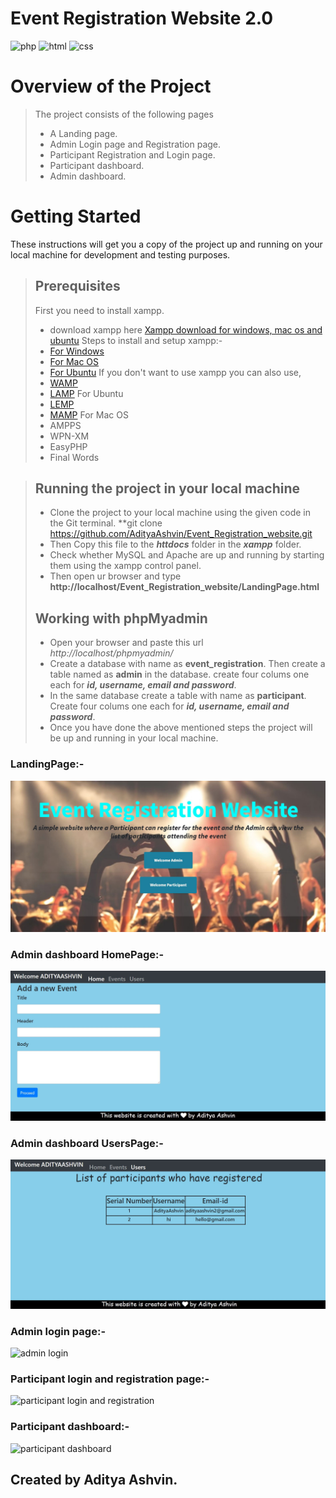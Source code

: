 # Event Registration Website 2.0
![php](https://img.shields.io/badge/Made%20with-Php-purple?style=for-the-badge&logo=php)
![html](https://img.shields.io/badge/Made%20with-HTML-orange?style=for-the-badge&logo=html)
![css](https://img.shields.io/badge/Made%20with-CSS-blue?style=for-the-badge&logo=css)
# Overview of the Project
> The project consists of the following pages
>- A Landing page.
>- Admin Login page and Registration page.
>- Participant Registration and Login page.
>- Participant dashboard.
>- Admin dashboard.
# Getting Started
These instructions will get you a copy of the project up and running on your local machine for development and testing purposes.
> ## Prerequisites
> First you need to install xampp.
>- download xampp here [Xampp download for windows, mac os and ubuntu](https://www.apachefriends.org/download.html)
> Steps to install and setup xampp:-
>- [For Windows](https://pureinfotech.com/install-xampp-windows-10/)
>- [For Mac OS](https://www.webucator.com/how-to/how-install-start-test-xampp-on-mac-osx.cfm)
>- [For Ubuntu](https://vitux.com/how-to-install-xampp-on-your-ubuntu-18-04-lts-system/)
> If you don't want to use xampp you can also use, 
>- [WAMP](https://www.instructables.com/id/Installing-WAMP-Server/) 
>- [LAMP](https://medium.com/better-programming/how-to-install-lamp-stack-on-ubuntu-db77ac018116) For Ubuntu
>- [LEMP](https://www.google.com/amp/s/websiteforstudents.com/how-to-install-lemp-on-ubuntu-16-04-18-04-18-10/amp/) 
>- [MAMP](https://documentation.mamp.info/en/MAMP-Mac/Installation/) For Mac OS
>- AMPPS
>- WPN-XM
>- EasyPHP
>- Final Words

> ## Running the project in your local machine
>- Clone the project to your local machine using the given code in the Git terminal.
> **git clone https://github.com/AdityaAshvin/Event_Registration_website.git
>- Then Copy this file to the ***httdocs*** folder in the ***xampp*** folder.
>- Check whether MySQL and Apache are up and running by starting them using the xampp control panel.
>- Then open ur browser and type **http://localhost/Event_Registration_website/LandingPage.html**
> ## Working with phpMyadmin
>- Open your browser and paste this url *http://localhost/phpmyadmin/*
>- Create a database with name as **event_registration**. Then create a table named as **admin** in the database. create four colums one each for ***id, username, email and password***.
>- In the same database create a table with name as **participant**. Create four colums one each for ***id, username, email and password***.
>- Once you have done the above mentioned steps the project will be up and running in your local machine.

### LandingPage:-
![landingPage](images/LandingPage.JPG)
### Admin dashboard HomePage:-
![admin dashboard](images/adminDashboard_Home.jpg)
### Admin dashboard UsersPage:-
![admin dashboard](images/adminDashboard_Users.jpg)
### Admin login page:-
![admin login](images/Admin_Login_and_Registration.png)
### Participant login and registration page:-
![participant login and registration](images/Participant_Registration_and_Login.png)
### Participant dashboard:-
![participant dashboard](images/participantDashboard.jpg)
## Created by Aditya Ashvin.
